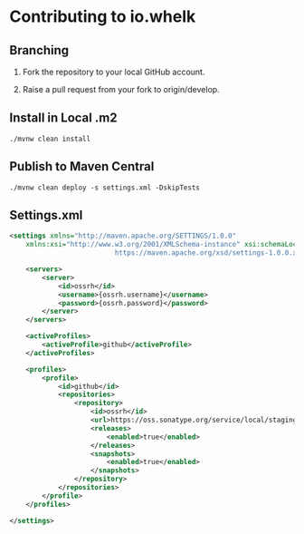 # Contributing to io.whelk

## Branching

1) Fork the repository to your local GitHub account.

2) Raise a pull request from your fork to origin/develop.

## Install in Local .m2

`./mvnw clean install`

## Publish to Maven Central

`./mvnw clean deploy -s settings.xml -DskipTests`

## Settings.xml

````xml
<settings xmlns="http://maven.apache.org/SETTINGS/1.0.0"
    xmlns:xsi="http://www.w3.org/2001/XMLSchema-instance" xsi:schemaLocation="http://maven.apache.org/SETTINGS/1.0.0
                          https://maven.apache.org/xsd/settings-1.0.0.xsd">

    <servers>
        <server>
            <id>ossrh</id>
            <username>{ossrh.username}</username>
            <password>{ossrh.password}</password>
        </server>
    </servers>

    <activeProfiles>
        <activeProfile>github</activeProfile>
    </activeProfiles>

    <profiles>
        <profile>
            <id>github</id>
            <repositories>
                <repository>
                    <id>ossrh</id>
                    <url>https://oss.sonatype.org/service/local/staging/deploy/maven2/</url>
                    <releases>
                        <enabled>true</enabled>
                    </releases>
                    <snapshots>
                        <enabled>true</enabled>
                    </snapshots>
                </repository>
            </repositories>
        </profile>
    </profiles>

</settings>

````
